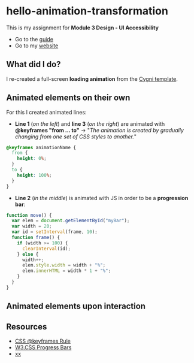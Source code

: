 # hello-animation-transformation

This is my assignment for **Module 3 Design - UI Accessibility**

- Go to the [guide](https://io.tskoli.dev/guides/5f1321b0b279dc27c467ca67)
- Go to my [website]()

## What did I do?

I re-created a full-screen **loading animation** from the [Cygni template](http://preview.themeforest.net/item/cygni-interactive-portfolio-wordpress-theme/full_screen_preview/27917817?_ga=2.164354936.613568388.1635071376-1708789936.1610465670).

## Animated elements on their own

For this I created animated lines:

- **Line 1** (_on the left_) and **line 3** (_on the right_) are animated with **@keyframes "from ... to"** -> "_The animation is created by gradually changing from one set of CSS styles to another._"

```CSS
@keyframes animationName {
  from {
    height: 0%;
  }
  to {
    height: 100%;
  }
}
```

- **Line 2** (_in the middle_) is animated with JS in order to be a **progression bar**:

```javascript
function move() {
  var elem = document.getElementById("myBar");
  var width = 20;
  var id = setInterval(frame, 10);
  function frame() {
    if (width >= 100) {
      clearInterval(id);
    } else {
      width++;
      elem.style.width = width + "%";
      elem.innerHTML = width * 1 + "%";
    }
  }
}
```

## Animated elements upon interaction

## Resources

- [CSS @keyframes Rule](https://www.w3schools.com/cssref/css3_pr_animation-keyframes.asp)
- [W3.CSS Progress Bars](https://www.w3schools.com/w3css/w3css_progressbar.asp)
- [xx](xx)
